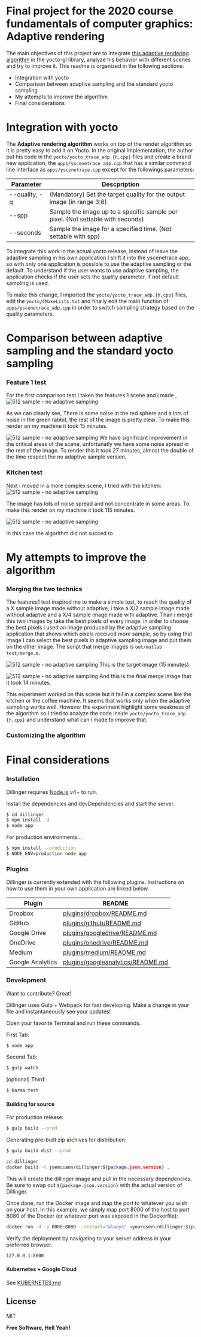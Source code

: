 # Final project for the 2020 course fundamentals of computer graphics: Adaptive rendering


The main objectives of this project are to integrate [this adaptive rendering algorithm][original] in the yocto-gl library, analyze his behavior with different scenes and try to improve it. This readme is organized in the following sections:

  - Integration with yocto
  - Comparison between adaptive sampling and the standard yocto sampling
  - My attempts to improve the algorithm
  - Final considerations



# Integration with yocto

The **Adaptive rendering algorithm** works on top of the render algorithm so it is pretty easy to add it on Yocto. In the original implementation, the author put his code in the `yocto/yocto_trace_adp.{h,cpp}` files and create a brand new application, the `apps/yscenetrace_adp.cpp` that has a similar command line interface as `apps/yscenetrace.cpp` except for the followings parameters:

| Parameter | Descpription |
| ------ | ------ |
| --quality, -q | (Mandatory) Set the target quality for the output image (in range 3:6) |
| --spp | Sample the image up to a specific sample per pixel. (Not settable with seconds)|
| --seconds | Sample the image for a specified time. (Not settable with spp)|

To integrate this work in the actual yocto release, instead of leave the adaptive sampling in his own application I shift it into the yscenetrace app, so with only one application is possible to use the adaptive sampling or the default. To understand if the user wants to use adaptive sampling, the application checks if the user sets the quality parameter, if not default sampling is used.

To make this change, I imported the `yocto/yocto_trace_adp.{h,cpp}` files, edit the `yocto/CMakeLists.txt` and finally edit the main function of `apps/yscenetrace_adp.cpp` in order to switch sampling strategy based on the quality parameters.

# Comparison between adaptive sampling and the standard yocto sampling

### Feature 1 test
For the first comparison test I taken the features 1 scene and i made , 
![512 sample - no adaptive sampling](out/readmeimg/NOadp_512_features.jpg)

As we can clearly see, There is some noise in the red sphere and a lots of noise in the green rabbit, the rest of the image is pretty clear. To make this render on my machine it took 15 minutes.




![512 sample - no adaptive sampling](out/readmeimg/adpFeaturesOld_512.jpg)
We have significant improvement in the critical areas of the scene, unfortunatly we have some noise spread in the rest of the image. To render this it took 27 minutes, almost the double of the time respect the no adaptive sample version.


### Kitchen test

Next i moved in a more complex scene, I tried with the kitchen:
![512 sample - no adaptive sampling](out/readmeimg/NOadp_1024_kitchen.jpg)

The image has lots of noise spread and not concentrate in some areas. To make this render on my machine it took 115 minutes.

![512 sample - no adaptive sampling](out/readmeimg/NOadp_1024_kitchen.jpg)

In this case the algorithm did not succed to 

# My attempts to improve the algorithm

### Merging the two technics

The features1 test inspired me to make a simple test, to reach the quality of a X sample image made without adaptive, i take a X/2 sample image made without adaptve and a X/4 sample image made with adaptive. Than i merge this two images by take the best pixels of every image. in order to choose the best pixels i used an image produced by the adaptive sampling application that shows which pixels received more sample, so by using that image I can select the best pixels in adaptive sampling image and put them on the other image. The script that merge images is `out/matlab test/merge.m`.

![512 sample - no adaptive sampling](out/readmeimg/NOadp_512_features.jpg)
This is the target image (15 minutes)



![512 sample - no adaptive sampling](out/readmeimg/04-merge.jpg)
And this is the final merge image that it took 14 minutes.

This experiment worked on this scene but it fail in a complex scene like the kitchen or the coffee machine. It seems that works only when the adaptive sampling works well. However the experiment highlight some weakness of the algorithm so I tried to analyze the code inside `yocto/yocto_trace_adp.{h,cpp}` and understand what can i made to improve that.


### Customizing the algorithm



# Final considerations


[original]: <https://github.com/mkanada/yocto-gl>










### Installation

Dillinger requires [Node.js](https://nodejs.org/) v4+ to run.

Install the dependencies and devDependencies and start the server.

```sh
$ cd dillinger
$ npm install -d
$ node app
```

For production environments...

```sh
$ npm install --production
$ NODE_ENV=production node app
```

### Plugins

Dillinger is currently extended with the following plugins. Instructions on how to use them in your own application are linked below.

| Plugin | README |
| ------ | ------ |
| Dropbox | [plugins/dropbox/README.md][PlDb] |
| GitHub | [plugins/github/README.md][PlGh] |
| Google Drive | [plugins/googledrive/README.md][PlGd] |
| OneDrive | [plugins/onedrive/README.md][PlOd] |
| Medium | [plugins/medium/README.md][PlMe] |
| Google Analytics | [plugins/googleanalytics/README.md][PlGa] |


### Development

Want to contribute? Great!

Dillinger uses Gulp + Webpack for fast developing.
Make a change in your file and instantaneously see your updates!

Open your favorite Terminal and run these commands.

First Tab:
```sh
$ node app
```

Second Tab:
```sh
$ gulp watch
```

(optional) Third:
```sh
$ karma test
```
#### Building for source
For production release:
```sh
$ gulp build --prod
```
Generating pre-built zip archives for distribution:
```sh
$ gulp build dist --prod
```

```sh
cd dillinger
docker build -t joemccann/dillinger:${package.json.version} .
```
This will create the dillinger image and pull in the necessary dependencies. Be sure to swap out `${package.json.version}` with the actual version of Dillinger.

Once done, run the Docker image and map the port to whatever you wish on your host. In this example, we simply map port 8000 of the host to port 8080 of the Docker (or whatever port was exposed in the Dockerfile):

```sh
docker run -d -p 8000:8080 --restart="always" <youruser>/dillinger:${package.json.version}
```

Verify the deployment by navigating to your server address in your preferred browser.

```sh
127.0.0.1:8000
```

#### Kubernetes + Google Cloud

See [KUBERNETES.md](https://github.com/joemccann/dillinger/blob/master/KUBERNETES.md)


License
----

MIT


**Free Software, Hell Yeah!**

[//]: # (These are reference links used in the body of this note and get stripped out when the markdown processor does its job. There is no need to format nicely because it shouldn't be seen. Thanks SO - http://stackoverflow.com/questions/4823468/store-comments-in-markdown-syntax)


   [dill]: <https://github.com/joemccann/dillinger>
   [git-repo-url]: <https://github.com/joemccann/dillinger.git>
   [john gruber]: <http://daringfireball.net>
   [df1]: <http://daringfireball.net/projects/markdown/>
   [markdown-it]: <https://github.com/markdown-it/markdown-it>
   [Ace Editor]: <http://ace.ajax.org>
   [node.js]: <http://nodejs.org>
   [Twitter Bootstrap]: <http://twitter.github.com/bootstrap/>
   [jQuery]: <http://jquery.com>
   [@tjholowaychuk]: <http://twitter.com/tjholowaychuk>
   [express]: <http://expressjs.com>
   [AngularJS]: <http://angularjs.org>
   [Gulp]: <http://gulpjs.com>

   [PlDb]: <https://github.com/joemccann/dillinger/tree/master/plugins/dropbox/README.md>
   [PlGh]: <https://github.com/joemccann/dillinger/tree/master/plugins/github/README.md>
   [PlGd]: <https://github.com/joemccann/dillinger/tree/master/plugins/googledrive/README.md>
   [PlOd]: <https://github.com/joemccann/dillinger/tree/master/plugins/onedrive/README.md>
   [PlMe]: <https://github.com/joemccann/dillinger/tree/master/plugins/medium/README.md>
   [PlGa]: <https://github.com/RahulHP/dillinger/blob/master/plugins/googleanalytics/README.md>
